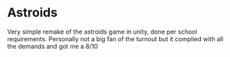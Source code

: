 # Astroids
Very simple remake of the astroids game in unity, done per school requirements. 
Personally not a big fan of the turnout but it complied with all the demands and got me a 8/10
